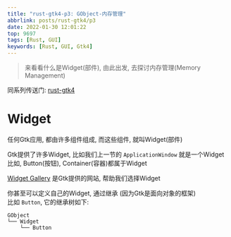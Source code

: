 ```yaml
---
title: "rust-gtk4-p3: GObject-内存管理"
abbrlink: posts/rust-gtk4/p3
date: 2022-01-30 12:01:22
top: 9697
tags: [Rust, GUI]
keywords: [Rust, GUI, Gtk4]
---
```

> 来看看什么是Widget(部件), 由此出发, 去探讨内存管理(Memory Management)
<!-- more -->

同系列传送门: [rust-gtk4](/categories/rust-gtk4)

# Widget
任何Gtk应用, 都由许多组件组成, 而这些组件, 就叫Widget(部件)  

Gtk提供了许多Widget, 比如我们上一节的 `ApplicationWindow` 就是一个Widget  
比如, Button(按钮), Container(容器)都属于Widget  

[Widget Gallery](https://docs.gtk.org/gtk4/visual_index.html) 是Gtk提供的网站, 帮助我们选择Widget  

你甚至可以定义自己的Widget, 通过继承 (因为Gtk是面向对象的框架)  
比如 `Button`, 它的继承树如下:  

```
GObject
└── Widget
    └── Button
```